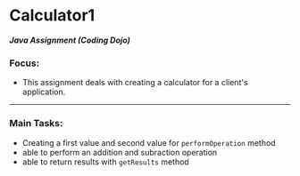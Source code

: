 # Calculator1
***Java Assignment (Coding Dojo)***

### Focus:
- This assignment deals with creating a calculator for a client's application. 
---
### Main Tasks:
- Creating a first value and second value for <code>performOperation</code> method
- able to perform an addition and subraction operation
- able to return results with <code>getResults</code> method
